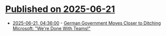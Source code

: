 # [Published on 2025-06-21](index.md)

* [2025-06-21, 04:36:00](https://soylentnews.org/article.pl?sid=25/06/19/2318221&from=rss) - [German Government Moves Closer to Ditching Microsoft: \"We're Done With Teams!\"](https://soylentnews.org/article.pl?sid=25/06/19/2318221&from=rss)
